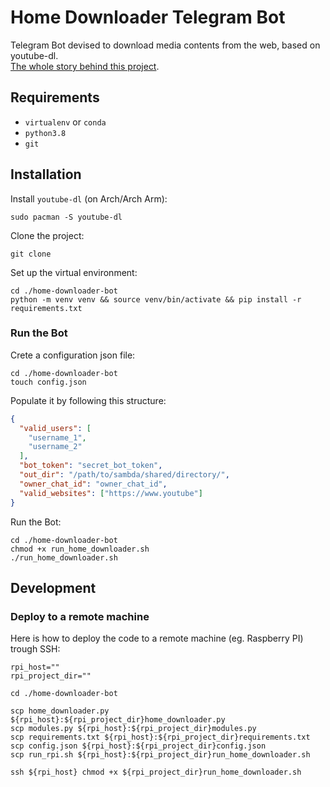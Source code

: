 # Home Downloader Telegram Bot
Telegram Bot devised to download media contents from the web, based on youtube-dl.  
[The whole story behind this project]().

## Requirements 
- `virtualenv` or `conda`
- `python3.8`
- `git`
## Installation  
Install `youtube-dl` (on Arch/Arch Arm):
```shell script
sudo pacman -S youtube-dl
```
Clone the project:
```shell script
git clone
```
Set up the virtual environment:
```shell script
cd ./home-downloader-bot
python -m venv venv && source venv/bin/activate && pip install -r requirements.txt
```
### Run the Bot
Crete a configuration json file:
```shell script
cd ./home-downloader-bot
touch config.json
```
Populate it by following this structure:
```json
{
  "valid_users": [
    "username_1",
    "username_2"
  ],
  "bot_token": "secret_bot_token",
  "out_dir": "/path/to/sambda/shared/directory/",
  "owner_chat_id": "owner_chat_id",
  "valid_websites": ["https://www.youtube"]
}
```
Run the Bot:
```shell script
cd ./home-downloader-bot
chmod +x run_home_downloader.sh
./run_home_downloader.sh
```
## Development
### Deploy to a remote machine
Here is how to deploy the code to a remote machine (eg. Raspberry PI) trough SSH:
```shell script
rpi_host=""
rpi_project_dir=""

cd ./home-downloader-bot

scp home_downloader.py ${rpi_host}:${rpi_project_dir}home_downloader.py
scp modules.py ${rpi_host}:${rpi_project_dir}modules.py
scp requirements.txt ${rpi_host}:${rpi_project_dir}requirements.txt
scp config.json ${rpi_host}:${rpi_project_dir}config.json
scp run_rpi.sh ${rpi_host}:${rpi_project_dir}run_home_downloader.sh

ssh ${rpi_host} chmod +x ${rpi_project_dir}run_home_downloader.sh
```

